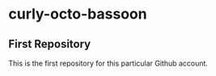 # curly-octo-bassoon
## First Repository
This is the first repository for this particular Github account.
